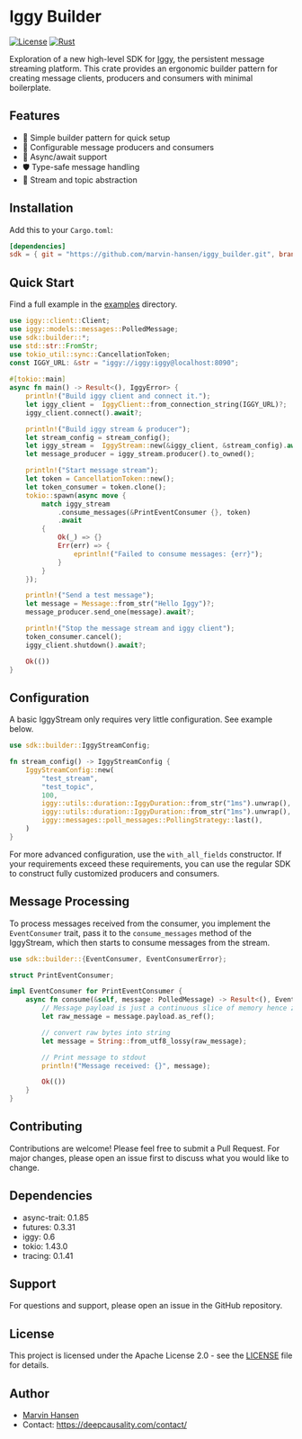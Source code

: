 # Iggy Builder 

[![License](https://img.shields.io/badge/license-Apache%202.0-blue.svg)](LICENSE)
[![Rust](https://img.shields.io/badge/rust-2021_edition-orange.svg)](https://www.rust-lang.org)

Exploration of a new high-level SDK for [Iggy](https://iggy.rs), the persistent message streaming platform. 
This crate provides an ergonomic builder pattern for creating message clients, producers and consumers with minimal boilerplate.

## Features

- 🚀 Simple builder pattern for quick setup
- 🔧 Configurable message producers and consumers
- 🔄 Async/await support
- 🛡️ Type-safe message handling
- 🎯 Stream and topic abstraction

## Installation

Add this to your `Cargo.toml`:

```toml
[dependencies]
sdk = { git = "https://github.com/marvin-hansen/iggy_builder.git", branch = "main" }
```

## Quick Start

Find a full example in the [examples](examples) directory.

```rust
use iggy::client::Client;
use iggy::models::messages::PolledMessage;
use sdk::builder::*;
use std::str::FromStr;
use tokio_util::sync::CancellationToken; 
const IGGY_URL: &str = "iggy://iggy:iggy@localhost:8090";
 
#[tokio::main]
async fn main() -> Result<(), IggyError> {
    println!("Build iggy client and connect it.");
    let iggy_client =  IggyClient::from_connection_string(IGGY_URL)?;
    iggy_client.connect().await?;

    println!("Build iggy stream & producer");
    let stream_config = stream_config();
    let iggy_stream =  IggyStream::new(&iggy_client, &stream_config).await?;
    let message_producer = iggy_stream.producer().to_owned();

    println!("Start message stream");
    let token = CancellationToken::new();
    let token_consumer = token.clone();
    tokio::spawn(async move {
        match iggy_stream
            .consume_messages(&PrintEventConsumer {}, token)
            .await
        {
            Ok(_) => {}
            Err(err) => {
                eprintln!("Failed to consume messages: {err}");
            }
        }
    });

    println!("Send a test message");
    let message = Message::from_str("Hello Iggy")?;
    message_producer.send_one(message).await?;

    println!("Stop the message stream and iggy client");
    token_consumer.cancel();
    iggy_client.shutdown().await?;

    Ok(())
}
```

## Configuration 

A basic IggyStream only requires very little configuration. See example below.

```rust
use sdk::builder::IggyStreamConfig;

fn stream_config() -> IggyStreamConfig {
    IggyStreamConfig::new(
        "test_stream",
        "test_topic",
        100,
        iggy::utils::duration::IggyDuration::from_str("1ms").unwrap(),
        iggy::utils::duration::IggyDuration::from_str("1ms").unwrap(),
        iggy::messages::poll_messages::PollingStrategy::last(),
    )
}
```  

For more advanced configuration, use the `with_all_fields` constructor.
If your requirements exceed these requirements, you can use the regular SDK
to construct fully customized producers and consumers.

## Message Processing

To process messages received from the consumer, you implement the `EventConsumer` trait,
pass it to the `consume_messages` method of the IggyStream, which then starts to consume messages from the stream.

```rust
use sdk::builder::{EventConsumer, EventConsumerError};

struct PrintEventConsumer;

impl EventConsumer for PrintEventConsumer {
    async fn consume(&self, message: PolledMessage) -> Result<(), EventConsumerError> {
        // Message payload is just a continuous slice of memory hence zero copy access.
        let raw_message = message.payload.as_ref();

        // convert raw bytes into string
        let message = String::from_utf8_lossy(raw_message);

        // Print message to stdout
        println!("Message received: {}", message);

        Ok(())
    }
}  
```

## Contributing

Contributions are welcome! Please feel free to submit a Pull Request. For major changes, please open an issue first to discuss what you would like to change.

## Dependencies

- async-trait: 0.1.85
- futures: 0.3.31
- iggy: 0.6
- tokio: 1.43.0
- tracing: 0.1.41


## Support

For questions and support, please open an issue in the GitHub repository.

## License

This project is licensed under the Apache License 2.0 - see the [LICENSE](LICENSE) file for details.

## Author
* [Marvin Hansen](https://github.com/marvin-hansen)
* Contact: https://deepcausality.com/contact/
